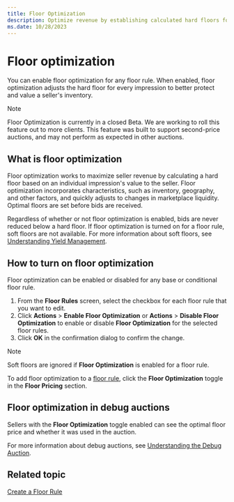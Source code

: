 ```yaml
---
title: Floor Optimization
description: Optimize revenue by establishing calculated hard floors for floor rules, maximizing seller earnings based on individual impression value.
ms.date: 10/28/2023
---
```


# Floor optimization

You can enable floor optimization for any floor rule. When enabled, floor optimization adjusts the hard floor for every impression to better protect and value a seller's inventory.

> [!NOTE]
> Floor Optimization is currently in a closed Beta. We are working to roll this feature out to more clients. This feature was built to support second-price auctions, and may not perform as expected in other auctions.

## What is floor optimization

Floor optimization works to maximize seller revenue by calculating a hard floor based on an individual impression's value to the seller. Floor optimization incorporates characteristics, such as inventory, geography, and other factors, and quickly adjusts to changes in marketplace liquidity. Optimal floors are set before bids are received.

Regardless of whether or not floor optimization is enabled, bids are never reduced below a hard floor. If floor optimization is turned on for a floor rule, soft floors are not available. For more information about soft floors, see [Understanding Yield Management](understanding-yield-management.md).

## How to turn on floor optimization

Floor optimization can be enabled or disabled for any base or conditional floor rule.

1. From the **Floor Rules** screen, select the checkbox for each floor rule that you want to edit.
1. Click **Actions** >  **Enable Floor Optimization** or **Actions** >  **Disable Floor Optimization** to enable or disable **Floor Optimization** for the selected floor rules.
1. Click **OK** in the confirmation dialog to confirm the change.

> [!NOTE]
> Soft floors are ignored if **Floor Optimization** is enabled for a floor rule.

To add floor optimization to a [floor rule](create-a-floor-rule.md), click the **Floor Optimization** toggle in the **Floor Pricing** section.

## Floor optimization in debug auctions

Sellers with the **Floor Optimization** toggle enabled can see the optimal floor price and whether it was used in the auction.

For more information about debug auctions, see [Understanding the Debug Auction](understanding-the-debug-auction.md).

## Related topic

[Create a Floor Rule](create-a-floor-rule.md)
